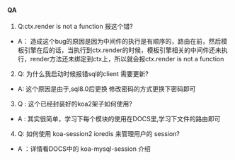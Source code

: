 #### QA
1. Q:ctx.render is not a function  报这个错?
- A： 造成这个bug的原因是因为中间件的执行是有顺序的，路由在前，然后模板引擎在后的话，当执行到ctx.render的时候，模板引擎相关的中间件还未执行，render方法还未绑定到ctx上，所以就会报ctx.render is not a function

2. Q: 为什么我启动时候报错sql的client 需要更新?
- A: 这个原因是由于,sql8.0后更换 修改密码的方式更换下密码即可

3. Q : 这个已经封装好的koa2架子如何使用?
- A : 其实很简单，学习下每个模块的使用在DOCS里,学习下文件的路由即可

4. Q: 如何使用 koa-session2 ioredis 来管理用户的 session?
- A ：详情看DOCS中的 koa-mysql-session 介绍